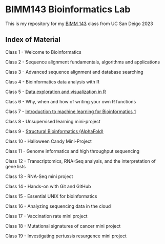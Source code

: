 # BIMM143 Bioinformatics Lab

This is my repository for my [BIMM 143](https://bioboot.github.io/bimm143_W23/) class from UC San Deigo 2023

## Index of Material

Class 1 - Welcome to Bioinformatics

Class 2 - Sequence alignment fundamentals, algorithms and applications

Class 3 - Advanced sequence alignment and database searching

Class 4 - Bioinformatics data analysis with R

Class 5 - [Data exploration and visualization in R](https://github.com/himminguyen/BIMM143/blob/main/class5/class05.md)

Class 6 - Why, when and how of writing your own R functions

Class 7 - [Introduction to machine learning for Bioinformatics 1](https://github.com/himminguyen/BIMM143/blob/main/class7/class07.md)

Class 8 - Unsupervised learning mini-project

Class 9 - [Structural Bioinformatics (AlphaFold)](https://github.com/himminguyen/BIMM143/blob/main/Class9/class09.md)

Class 10 - Halloween Candy Mini-Project

Class 11 - Genome informatics and high throughput sequencing

Class 12 - Transcriptomics, RNA-Seq analysis, and the interpretation of gene lists

Class 13 - RNA-Seq mini project

Class 14 - Hands-on with Git and GitHub

Class 15 - Essential UNIX for bioinformatics

Class 16 - Analyzing sequencing data in the cloud

Class 17 - Vaccination rate mini project

Class 18 - Mutational signatures of cancer mini project

Class 19 - Investigating pertussis resurgence mini project
